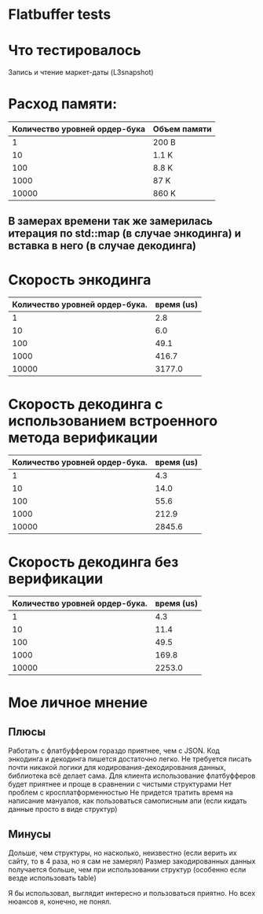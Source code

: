 # Flatbuffer tests

# Что тестировалось
Запись и чтение маркет-даты (L3snapshot)

# Расход памяти:
|Количество уровней ордер-бука| Объем памяти |
|-----------------------------|--------------|
|1                            |  200 B       |
|10                           |  1.1 K       |
|100                          |  8.8 K       |
|1000                         |  87  K       |
|10000                        |  860 K       |

## В замерах времени так же замерилась итерация по std::map (в случае энкодинга) и вставка в него (в случае декодинга)

# Скорость энкодинга
|Количество уровней ордер-бука. | время (us) |
|-----------------------------|--------------|
|1                            |  2.8         |
|10                           |  6.0         |
|100                          |  49.1        |
|1000                         |  416.7       |
|10000                        |  3177.0      |

# Скорость декодинга с использованием встроенного метода верификации
|Количество уровней ордер-бука.| время (us)|
|-----------------------------|--------------|
|1                            |  4.3 |
|10                           |  14.0 |
|100                          |  55.6 |
|1000                         |  212.9 |
|10000                        |  2845.6 |

# Скорость декодинга без верификации
|Количество уровней ордер-бука. | время (us) |
|-----------------------------|--------------|
|1                            |  4.3 |
|10                           |  11.4 |
|100                          |  49.5 |
|1000                         |  169.8 |
|10000                        |  2253.0 |

# Мое личное мнение
## Плюсы
Работать с флатбуффером гораздо приятнее, чем с JSON.
Код энкодинга и декодинга пишется достаточно легко. 
Не требуется писать почти никакой логики для кодирования-декодирования данных, библиотека всё делает сама.
Для клиента использование флатбуфферов будет приятнее и проще в сравнении с чистыми структурами
Нет проблем с кросплатформенностью
Не придется тратить время на написание мануалов, как пользоваться самописным апи (если кидать данные просто в виде структур)
## Минусы 
Дольше, чем структуры, но насколько, неизвестно (если верить их сайту, то в 4 раза, но я сам не замерял)
Размер закодированных данных получается больше, чем при использовании структур (особенно если везде использовать table)

Я бы использовал, выглядит интересно и пользоваться приятно. Но всех нюансов я, конечно, не понял.
